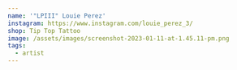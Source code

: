 ```yaml
---
name: '"LPIII" Louie Perez'
instagram: https://www.instagram.com/louie_perez_3/
shop: Tip Top Tattoo
image: /assets/images/screenshot-2023-01-11-at-1.45.11-pm.png
tags:
  - artist
---
```

